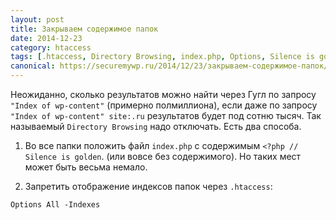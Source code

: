 ```yaml
---
layout: post
title: Закрываем содержимое папок
date: 2014-12-23
category: htaccess
tags: [.htaccess, Directory Browsing, index.php, Options, Silence is golden]
canonical: https://securemywp.ru/2014/12/23/закрываем-содержимое-папок/
---
```


Неожиданно, сколько результатов можно найти через Гугл по запросу `"Index of wp-content"` (примерно полмиллиона), если даже по запросу `"Index of wp-content" site:.ru` результатов будет под сотню тысяч. Так называемый `Directory Browsing` надо отключать. Есть два способа.

1. Во все папки положить файл `index.php` с содержимым `<?php // Silence is golden`. (или вовсе без содержимого). Но таких мест может быть весьма немало.

2. Запретить отображение индексов папок через `.htaccess`:

```
Options All -Indexes
```
